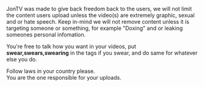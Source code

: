 JonTV was made to give back freedom back to the users, we will not limit the content users upload unless the video(s) are extremely graphic, sexual and or hate speech. Keep in-mind we will not remove content unless it is targeting someone or something, for example "Doxing" and or leaking someones personal infomation.

  
  
You're free to talk how you want in your videos, put **swear,swears,swearing** in the tags if you swear, and do same for whatever else you do.  
  
Follow laws in your country please.  
You are the one responsible for your uploads.